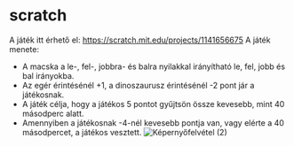 # scratch
A játék itt érhető el:
https://scratch.mit.edu/projects/1141656675
A játék menete:
- A macska a le-, fel-, jobbra- és balra nyilakkal irányítható le, fel, jobb és bal irányokba.
- Az egér érintésénél +1, a dinoszaurusz érintésénél -2 pont jár a játékosnak.
- A játék célja, hogy a játékos 5 pontot gyűjtsön össze kevesebb, mint 40 másodperc alatt.
- Amennyiben a játékosnak -4-nél kevesebb pontja van, vagy elérte a 40 másodpercet, a játékos vesztett.
![Képernyőfelvétel (2)](https://github.com/user-attachments/assets/2e22157e-35db-4d16-bc06-bc877be2dbf7)
